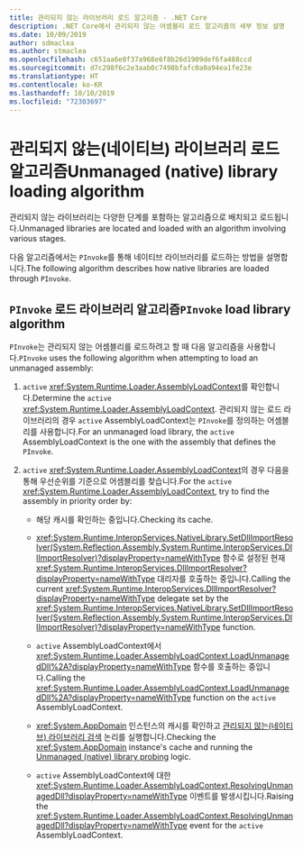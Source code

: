 ```yaml
---
title: 관리되지 않는 라이브러리 로드 알고리즘 - .NET Core
description: .NET Core에서 관리되지 않는 어셈블리 로드 알고리즘의 세부 정보 설명
ms.date: 10/09/2019
author: sdmaclea
ms.author: stmaclea
ms.openlocfilehash: c651aa6e0f37a968e6f8b26d1909def6fa488ccd
ms.sourcegitcommit: d7c298f6c2e3aab0c7498bfafc0a0a94ea1fe23e
ms.translationtype: HT
ms.contentlocale: ko-KR
ms.lasthandoff: 10/10/2019
ms.locfileid: "72303697"
---
```

# <a name="unmanaged-native-library-loading-algorithm"></a><span data-ttu-id="8f0f6-103">관리되지 않는(네이티브) 라이브러리 로드 알고리즘</span><span class="sxs-lookup"><span data-stu-id="8f0f6-103">Unmanaged (native) library loading algorithm</span></span>

<span data-ttu-id="8f0f6-104">관리되지 않는 라이브러리는 다양한 단계를 포함하는 알고리즘으로 배치되고 로드됩니다.</span><span class="sxs-lookup"><span data-stu-id="8f0f6-104">Unmanaged libraries are located and loaded with an algorithm involving various stages.</span></span>

<span data-ttu-id="8f0f6-105">다음 알고리즘에서는 `PInvoke`를 통해 네이티브 라이브러리를 로드하는 방법을 설명합니다.</span><span class="sxs-lookup"><span data-stu-id="8f0f6-105">The following algorithm describes how native libraries are loaded through `PInvoke`.</span></span>

## <a name="pinvoke-load-library-algorithm"></a><span data-ttu-id="8f0f6-106">`PInvoke` 로드 라이브러리 알고리즘</span><span class="sxs-lookup"><span data-stu-id="8f0f6-106">`PInvoke` load library algorithm</span></span>

<span data-ttu-id="8f0f6-107">`PInvoke`는 관리되지 않는 어셈블리를 로드하려고 할 때 다음 알고리즘을 사용합니다.</span><span class="sxs-lookup"><span data-stu-id="8f0f6-107">`PInvoke` uses the following algorithm when attempting to load an unmanaged assembly:</span></span>

1. <span data-ttu-id="8f0f6-108">`active` <xref:System.Runtime.Loader.AssemblyLoadContext>를 확인합니다.</span><span class="sxs-lookup"><span data-stu-id="8f0f6-108">Determine the `active` <xref:System.Runtime.Loader.AssemblyLoadContext>.</span></span> <span data-ttu-id="8f0f6-109">관리되지 않는 로드 라이브러리의 경우 `active` AssemblyLoadContext는 `PInvoke`를 정의하는 어셈블리를 사용합니다.</span><span class="sxs-lookup"><span data-stu-id="8f0f6-109">For an unmanaged load library, the `active` AssemblyLoadContext is the one with the assembly that defines the `PInvoke`.</span></span>

2. <span data-ttu-id="8f0f6-110">`active` <xref:System.Runtime.Loader.AssemblyLoadContext>의 경우 다음을 통해 우선순위를 기준으로 어셈블리를 찾습니다.</span><span class="sxs-lookup"><span data-stu-id="8f0f6-110">For the `active` <xref:System.Runtime.Loader.AssemblyLoadContext>, try to find the assembly in priority order by:</span></span>
    * <span data-ttu-id="8f0f6-111">해당 캐시를 확인하는 중입니다.</span><span class="sxs-lookup"><span data-stu-id="8f0f6-111">Checking its cache.</span></span>

    * <span data-ttu-id="8f0f6-112"><xref:System.Runtime.InteropServices.NativeLibrary.SetDllImportResolver(System.Reflection.Assembly,System.Runtime.InteropServices.DllImportResolver)?displayProperty=nameWithType> 함수로 설정된 현재 <xref:System.Runtime.InteropServices.DllImportResolver?displayProperty=nameWithType> 대리자를 호출하는 중입니다.</span><span class="sxs-lookup"><span data-stu-id="8f0f6-112">Calling the current <xref:System.Runtime.InteropServices.DllImportResolver?displayProperty=nameWithType> delegate set by the <xref:System.Runtime.InteropServices.NativeLibrary.SetDllImportResolver(System.Reflection.Assembly,System.Runtime.InteropServices.DllImportResolver)?displayProperty=nameWithType> function.</span></span>

    * <span data-ttu-id="8f0f6-113">`active` AssemblyLoadContext에서 <xref:System.Runtime.Loader.AssemblyLoadContext.LoadUnmanagedDll%2A?displayProperty=nameWithType> 함수를 호출하는 중입니다.</span><span class="sxs-lookup"><span data-stu-id="8f0f6-113">Calling the <xref:System.Runtime.Loader.AssemblyLoadContext.LoadUnmanagedDll%2A?displayProperty=nameWithType> function on the `active` AssemblyLoadContext.</span></span>

    * <span data-ttu-id="8f0f6-114"><xref:System.AppDomain> 인스턴스의 캐시를 확인하고 [관리되지 않는(네이티브) 라이브러리 검색](default-probing.md#unmanaged-native-library-probing) 논리를 실행합니다.</span><span class="sxs-lookup"><span data-stu-id="8f0f6-114">Checking the <xref:System.AppDomain> instance's cache and running the [Unmanaged (native) library probing](default-probing.md#unmanaged-native-library-probing) logic.</span></span>

    * <span data-ttu-id="8f0f6-115">`active` AssemblyLoadContext에 대한 <xref:System.Runtime.Loader.AssemblyLoadContext.ResolvingUnmanagedDll?displayProperty=nameWithType> 이벤트를 발생시킵니다.</span><span class="sxs-lookup"><span data-stu-id="8f0f6-115">Raising the <xref:System.Runtime.Loader.AssemblyLoadContext.ResolvingUnmanagedDll?displayProperty=nameWithType> event for the `active` AssemblyLoadContext.</span></span>
